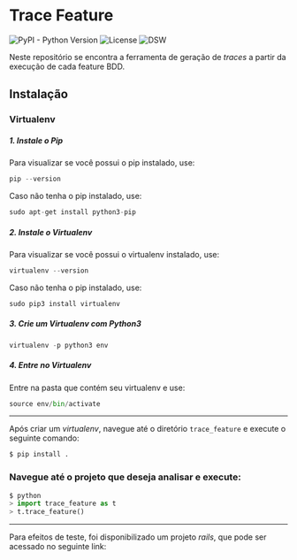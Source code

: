 # Trace Feature

![PyPI - Python Version](https://img.shields.io/badge/python-3-blue.svg?longCache=true&style=flat-square)
![License](https://img.shields.io/github/license/mashape/apistatus.svg?style=flat-square)
![DSW](https://img.shields.io/badge/Desenho-2018.1-red.svg?Cache=true&style=flat-square)


Neste repositório se encontra a ferramenta de geração de _traces_ a partir da execução de cada feature BDD. 

## Instalação

### Virtualenv

##### **1. Instale o Pip**
Para visualizar se você possui o pip instalado, use:
```python
pip --version
```

Caso não tenha o pip instalado, use:
```python
sudo apt-get install python3-pip
```


##### **2. Instale o Virtualenv**
Para visualizar se você possui o virtualenv instalado, use:
```python
virtualenv --version
```

Caso não tenha o pip instalado, use:   
```python
sudo pip3 install virtualenv
```


##### **3. Crie um Virtualenv com Python3**
```python
virtualenv -p python3 env
```


##### **4. Entre no Virtualenv**
Entre na pasta que contém seu virtualenv e use:  

```python 
source env/bin/activate
```

---

Após criar um _virtualenv_, navegue até o diretório `trace_feature` e execute o seguinte comando:   

```python
$ pip install .
```

### Navegue até o projeto que deseja analisar e execute:
```python
$ python 
> import trace_feature as t
> t.trace_feature()
```

---
Para efeitos de teste, foi disponibilizado um projeto _rails_, que pode ser acessado no seguinte link: 
